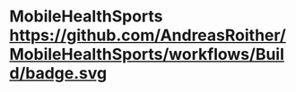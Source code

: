 # MobileHealthSports https://github.com/AndreasRoither/MobileHealthSports/workflows/Build/badge.svg
